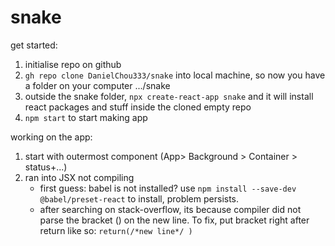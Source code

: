 # snake

get started:
1. initialise repo on github
2. `gh repo clone DanielChou333/snake` into local machine,
so now you have a folder on your computer .../snake
3. outside the snake folder, `npx create-react-app snake` and it will install react packages and stuff inside the cloned empty repo
4. `npm start` to start making app

working on the app:
1. start with outermost component (App> Background > Container > status+...)
2. ran into JSX not compiling
    * first guess: babel is not installed? use `npm install --save-dev @babel/preset-react` to install, problem persists.
    * after searching on stack-overflow, its because compiler did not parse the bracket () on the new line. To fix, put bracket right after return like so: `return(/*new line*/ )`